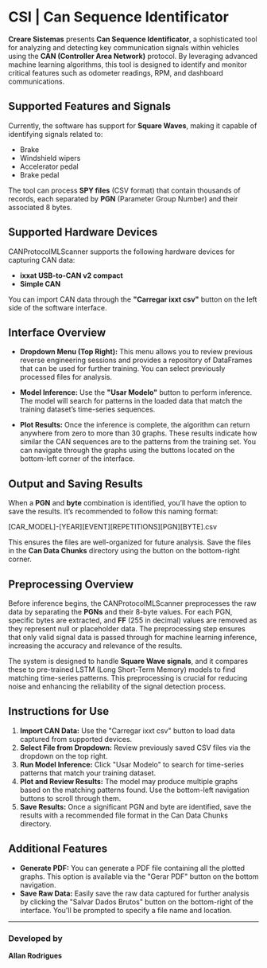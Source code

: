 # CSI | Can Sequence Identificator

**Creare Sistemas** presents **Can Sequence Identificator**, a sophisticated tool for analyzing and detecting key communication signals within vehicles using the **CAN (Controller Area Network)** protocol. By leveraging advanced machine learning algorithms, this tool is designed to identify and monitor critical features such as odometer readings, RPM, and dashboard communications.  

## Supported Features and Signals

Currently, the software has support for **Square Waves**, making it capable of identifying signals related to:

- Brake
- Windshield wipers
- Accelerator pedal
- Brake pedal

The tool can process **SPY files** (CSV format) that contain thousands of records, each separated by **PGN** (Parameter Group Number) and their associated 8 bytes.

## Supported Hardware Devices

CANProtocolMLScanner supports the following hardware devices for capturing CAN data:

- **ixxat USB-to-CAN v2 compact**
- **Simple CAN**

You can import CAN data through the **"Carregar ixxt csv"** button on the left side of the software interface.

## Interface Overview

- **Dropdown Menu (Top Right):** This menu allows you to review previous reverse engineering sessions and provides a repository of DataFrames that can be used for further training. You can select previously processed files for analysis.
  
- **Model Inference:** Use the **"Usar Modelo"** button to perform inference. The model will search for patterns in the loaded data that match the training dataset’s time-series sequences.
  
- **Plot Results:** Once the inference is complete, the algorithm can return anywhere from zero to more than 30 graphs. These results indicate how similar the CAN sequences are to the patterns from the training set. You can navigate through the graphs using the buttons located on the bottom-left corner of the interface.

## Output and Saving Results

When a **PGN** and **byte** combination is identified, you’ll have the option to save the results. It’s recommended to follow this naming format:

[CAR_MODEL]-[YEAR][EVENT][REPETITIONS][PGN][BYTE].csv


This ensures the files are well-organized for future analysis. Save the files in the **Can Data Chunks** directory using the button on the bottom-right corner.

## Preprocessing Overview

Before inference begins, the CANProtocolMLScanner preprocesses the raw data by separating the **PGNs** and their 8-byte values. For each PGN, specific bytes are extracted, and **FF** (255 in decimal) values are removed as they represent null or placeholder data. The preprocessing step ensures that only valid signal data is passed through for machine learning inference, increasing the accuracy and relevance of the results.

The system is designed to handle **Square Wave signals**, and it compares these to pre-trained LSTM (Long Short-Term Memory) models to find matching time-series patterns. This preprocessing is crucial for reducing noise and enhancing the reliability of the signal detection process.

## Instructions for Use

1. **Import CAN Data:** Use the "Carregar ixxt csv" button to load data captured from supported devices.
2. **Select File from Dropdown:** Review previously saved CSV files via the dropdown on the top right.
3. **Run Model Inference:** Click "Usar Modelo" to search for time-series patterns that match your training dataset.
4. **Plot and Review Results:** The model may produce multiple graphs based on the matching patterns found. Use the bottom-left navigation buttons to scroll through them.
5. **Save Results:** Once a significant PGN and byte are identified, save the results with a recommended file format in the Can Data Chunks directory.

## Additional Features

- **Generate PDF:** You can generate a PDF file containing all the plotted graphs. This option is available via the "Gerar PDF" button on the bottom navigation.
- **Save Raw Data:** Easily save the raw data captured for further analysis by clicking the "Salvar Dados Brutos" button on the bottom-right of the interface. You'll be prompted to specify a file name and location.

---

### Developed by

**Allan Rodrigues**
